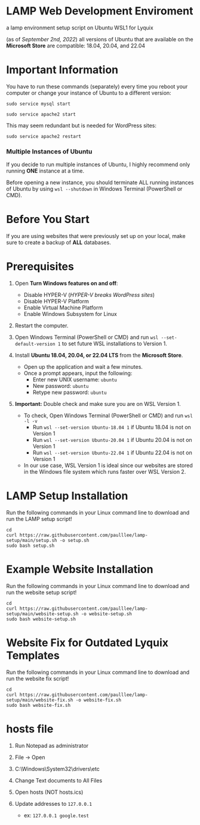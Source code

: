 # LAMP Web Development Enviroment

a lamp environment setup script on Ubuntu WSL1 for Lyquix

(as of *September 2nd, 2022*) all versions of Ubuntu that are available on the **Microsoft Store** are compatible: 18.04, 20.04, and 22.04

# Important Information

You have to run these commands (separately) every time you reboot your computer or change your instance of Ubuntu to a different version:

`sudo service mysql start`

`sudo service apache2 start`

This may seem redundant but is needed for WordPress sites:

`sudo service apache2 restart`

### Multiple Instances of Ubuntu

If you decide to run multiple instances of Ubuntu, I highly recommend only running **ONE** instance at a time.

Before opening a new instance, you should terminate ALL running instances of Ubuntu by using `wsl --shutdown` in Windows Terminal (PowerShell or CMD).

# Before You Start

If you are using websites that were previously set up on your local, make sure to create a backup of **ALL** databases.

# Prerequisites

1. Open **Turn Windows features on and off**:
   - Disable HYPER-V (*HYPER-V breaks WordPress sites*)
   - Disable HYPER-V Platform
   - Enable Virtual Machine Platform
   - Enable Windows Subsystem for Linux
   
2. Restart the computer.

3. Open Windows Terminal (PowerShell or CMD) and run `wsl --set-default-version 1` to set future WSL installations to Version 1.

4. Install **Ubuntu 18.04, 20.04, or 22.04 LTS** from the **Microsoft Store**.
   - Open up the application and wait a few minutes.
   - Once a prompt appears, input the following:
     - Enter new UNIX username: `ubuntu`
     - New password: `ubuntu`
     - Retype new password: `ubuntu`
     
5. **Important:** Double check and make sure you are on WSL Version 1.
     - To check, Open Windows Terminal (PowerShell or CMD) and run `wsl -l -v`
       - Run `wsl --set-version Ubuntu-18.04 1` if Ubuntu 18.04 is not on Version 1
       - Run `wsl --set-version Ubuntu-20.04 1` if Ubuntu 20.04 is not on Version 1
       - Run `wsl --set-version Ubuntu-22.04 1` if Ubuntu 22.04 is not on Version 1
     - In our use case, WSL Version 1 is ideal since our websites are stored in the Windows file system which runs faster over WSL Version 2.

# LAMP Setup Installation

Run the following commands in your Linux command line to download and run the LAMP setup script!

```
cd
curl https://raw.githubusercontent.com/paulllee/lamp-setup/main/setup.sh -o setup.sh
sudo bash setup.sh
```

# Example Website Installation

Run the following commands in your Linux command line to download and run the website setup script!

```
cd
curl https://raw.githubusercontent.com/paulllee/lamp-setup/main/website-setup.sh -o website-setup.sh
sudo bash website-setup.sh
```

# Website Fix for Outdated Lyquix Templates

Run the following commands in your Linux command line to download and run the website fix script!

```
cd
curl https://raw.githubusercontent.com/paulllee/lamp-setup/main/website-fix.sh -o website-fix.sh
sudo bash website-fix.sh
```

# hosts file

1. Run Notepad as administrator

2. File → Open

3. C:\Windows\System32\drivers\etc

4. Change Text documents to All Files

5. Open hosts (NOT hosts.ics)

6. Update addresses to `127.0.0.1`
   - ex: `127.0.0.1 google.test`
